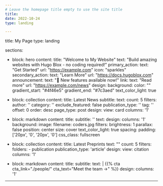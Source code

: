 ```yaml
---
# Leave the homepage title empty to use the site title
title:
date: 2022-10-24
type: landing

---
```

title: My Page
type: landing

sections:
  - block: hero
    content:
      title: "Welcome to My Website"
      text: "Build amazing websites with Hugo Blox - no coding required!"
      primary_action:
        text: "Get Started"
        url: "https://example.com"
        icon: "sparkles"
      secondary_action:
        text: "Learn More"
        url: "https://docs.hugoblox.com"
      announcement:
        text: "🎉 New features available now!"
        link:
          text: "Read more"
          url: "https://example.com/news"
    design:
      background:
        color: ""
        gradient_start: "#4f46e5"
        gradient_end: "#7c3aed"
        text_color_light: true
  - block: collection
    content:
      title: Latest News
      subtitle:
      text:
      count: 5
      filters:
        author: ''
        category: ''
        exclude_featured: false
        publication_type: ''
        tag: ''
      offset: 0
      order: desc
      page_type: post
    design:
      view: card
      columns: '1'
  
  - block: markdown
    content:
      title:
      subtitle: ''
      text:
    design:
      columns: '1'
      background:
        image: 
          filename: coders.jpg
          filters:
            brightness: 1
          parallax: false
          position: center
          size: cover
          text_color_light: true
      spacing:
        padding: ['20px', '0', '20px', '0']
      css_class: fullscreen

  - block: collection
    content:
      title: Latest Preprints
      text: ""
      count: 5
      filters:
        folders:
          - publication
        publication_type: 'article'
    design:
      view: citation
      columns: '1'

  - block: markdown
    content:
      title:
      subtitle:
      text: |
        {{% cta cta_link="./people/" cta_text="Meet the team →" %}}
    design:
      columns: '1'
---
